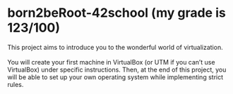 # born2beRoot-42school (my grade is 123/100)
This project aims to introduce you to the wonderful world of virtualization.<br><br>
You will create your first machine in VirtualBox (or UTM if you can’t use VirtualBox) under specific instructions. Then, at the end of this project, you will be able to set up your own operating system while implementing strict rules.
